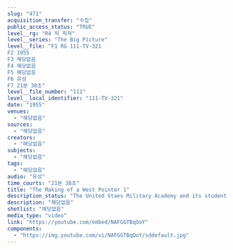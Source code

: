 ```yaml
---
slug: "471"
acquisition_transfer: "수집"
public_access_status: "TRUE"
level__rg: "R4 빅 픽쳐"
level__series: "The Big Picture"
level__file: "F1 RG 111-TV-321
F2 1955
F3 해당없음
F4 해당없음
F5 해당없음
F6 유성
F7 21분 38초"
level__file_number: "111"
level__local_identifier: "111-TV-321"
date: "1955"
venues: 
  - "해당없음"
sources: 
  - "해당없음"
creators: 
  - "해당없음"
subjects: 
  - "해당없음"
tags: 
  - "해당없음"
audio: "유성"
time_courts: "21분 38초"
title: "The Making of a West Pointer 1"
description_status: "The United Staes Military Academy and its student body as seen through the eyes of a codet."
description: "해당없음"
shotlist: "해당없음"
media_type: "video"
link: "https://youtube.com/embed/NAFGGTBqOoY"
components: 
  - "https://img.youtube.com/vi/NAFGGTBqOoY/sddefault.jpg"
---
```

